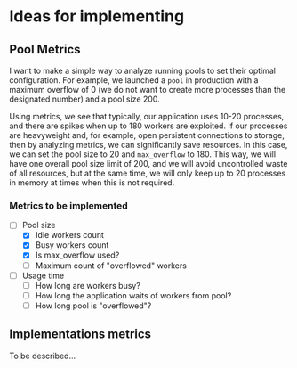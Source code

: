 # Ideas for implementing

## Pool Metrics

I want to make a simple way to analyze running pools to set their optimal configuration. For example, we launched a `pool` in production with a maximum overflow of 0 (we do not want to create more processes than the designated number) and a pool size 200.

Using metrics, we see that typically, our application uses 10-20 processes, and there are spikes when up to 180 workers are exploited. If our processes are heavyweight and, for example, open persistent connections to storage, then by analyzing metrics, we can significantly save resources. In this case, we can set the pool size to 20 and `max_overflow` to 180. This way, we will have one overall pool size limit of 200, and we will avoid uncontrolled waste of all resources, but at the same time, we will only keep up to 20 processes in memory at times when this is not required.

### Metrics to be implemented

- [ ] Pool size
  - [x] Idle workers count
  - [x] Busy workers count
  - [x] Is max_overflow used?
  - [ ] Maximum count of "overflowed" workers
- [ ] Usage time
  - [ ] How long are workers busy?
  - [ ] How long the application waits of workers from pool?
  - [ ] How long pool is "overflowed"?

## Implementations metrics

To be described...
